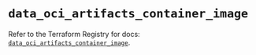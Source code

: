 # `data_oci_artifacts_container_image`

Refer to the Terraform Registry for docs: [`data_oci_artifacts_container_image`](https://registry.terraform.io/providers/oracle/oci/6.18.0/docs/data-sources/artifacts_container_image).
